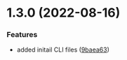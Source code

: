 # 1.3.0 (2022-08-16)


### Features

* added initail CLI files ([9baea63](https://github.com/Pradumnasaraf/OctoSearch-CLI/commit/9baea633df848e6bcac1081cfbeb90741f8b86da))



